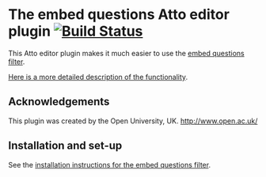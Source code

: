 # The embed questions Atto editor plugin [![Build Status](https://travis-ci.org/moodleou/moodle-atto_embedquestion.svg?branch=master)](https://travis-ci.org/moodleou/moodle-atto_embedquestion)

This Atto editor plugin makes it much easier to use the [embed questions filter](https://moodle.org/plugins/filter_embedquestion).

[Here is a more detailed description of the functionality](https://github.com/moodleou/moodle-filter_embedquestion/blob/master/internaldoc/functionality.txt).


## Acknowledgements

This plugin was created by the Open University, UK. http://www.open.ac.uk/


## Installation and set-up

See the [installation instructions for the embed questions filter](https://github.com/moodleou/moodle-filter_embedquestion/blob/master/readme.md).
